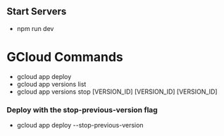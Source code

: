 ## Start Servers
- npm run dev

# GCloud Commands
- gcloud app deploy
- gcloud app versions list
- gcloud app versions stop [VERSION_ID] [VERSION_ID] [VERSION_ID]

### Deploy with the stop-previous-version flag
- gcloud app deploy --stop-previous-version